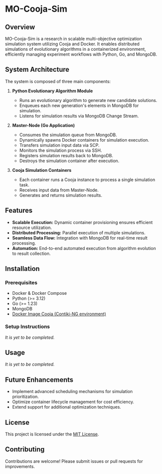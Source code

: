# MO-Cooja-Sim

## Overview
MO-Cooja-Sim is a research in scalable multi-objective optimization simulation system utilizing Cooja and Docker. It enables distributed simulations of evolutionary algorithms in a containerized environment, efficiently managing experiment workflows with Python, Go, and MongoDB.

## System Architecture
The system is composed of three main components:

1. **Python Evolutionary Algorithm Module**
   - Runs an evolutionary algorithm to generate new candidate solutions.
   - Enqueues each new generation's elements in MongoDB for simulation.
   - Listens for simulation results via MongoDB Change Stream.

2. **Master-Node (Go Application)**
   - Consumes the simulation queue from MongoDB.
   - Dynamically spawns Docker containers for simulation execution.
   - Transfers simulation input data via SCP.
   - Monitors the simulation process via SSH.
   - Registers simulation results back to MongoDB.
   - Destroys the simulation container after execution.

3. **Cooja Simulation Containers**
   - Each container runs a Cooja instance to process a single simulation task.
   - Receives input data from Master-Node.
   - Generates and returns simulation results.

## Features
- **Scalable Execution:** Dynamic container provisioning ensures efficient resource utilization.
- **Distributed Processing:** Parallel execution of multiple simulations.
- **Seamless Data Flow:** Integration with MongoDB for real-time result processing.
- **Automation:** End-to-end automated execution from algorithm evolution to result collection.

## Installation
### Prerequisites
- Docker & Docker Compose
- Python (>= 3.12)
- Go (>= 1.23)
- MongoDB
- [Docker Image Cooja (Contiki-NG environment)](https://github.com/JunioCesarFerreira/Cooja-Docker-VM-Setup)

### Setup Instructions

*It is yet to be completed.*

## Usage

*It is yet to be completed.*

## Future Enhancements
- Implement advanced scheduling mechanisms for simulation prioritization.
- Optimize container lifecycle management for cost efficiency.
- Extend support for additional optimization techniques.

## License
This project is licensed under the [MIT License](./LICENSE).

## Contributing
Contributions are welcome! Please submit issues or pull requests for improvements.
